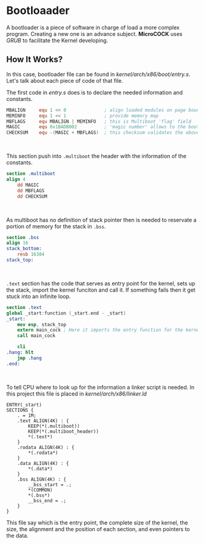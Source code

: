 # Bootloaader

A bootloader is a piece of software in charge of load a more complex program. Creating a new one is an advance subject. **MicroCOCK** uses *GRUB* to facilitate the Kernel developing.

## How It Works?
In this case, bootloader file can be found in *kernel/arch/x86/boot/entry.s*. Let's talk about each piece of code of that file.

The first code in *entry.s* does is to declare the needed information and constants.
~~~ nasm
MBALIGN     equ 1 << 0              ; align loaded modules on page boundaries
MEMINFO     equ 1 << 1              ; provide memory map
MBFLAGS     equ MBALIGN | MEMINFO   ; this is Multiboot 'flag' field
MAGIC       equ 0x1BADB002          ; 'magic number' allows to the bootloader find the header
CHECKSUM    equ -(MAGIC + MBFLAGS)  ; this checksum validates the above information
~~~
<br/>


This section push into `.multiboot` the header with the information of the constants.
~~~ nasm
section .multiboot
align 4
    dd MAGIC
    dd MBFLAGS
    dd CHECKSUM
~~~
<br/>

As multiboot has no definition of stack pointer then is needed to reservate a portion of memory for the stack in `.bss`.
~~~ nasm
section .bss
align 16
stack_bottom: 
    resb 16384 
stack_top:
~~~
<br/>


`.text` section has the code that serves as entry point for the kernel, sets up the stack, import the kernel funciton and call it. If something fails then it get stuck into an infinite loop.
~~~ nasm
section .text
global _start:function (_start.end - _start)
_start:
    mov esp, stack_top
    extern main_cock ; Here it imports the entry function for the kernel
    call main_cock

    cli
.hang: hlt
    jmp .hang
.end:
~~~
<br/>


To tell CPU where to look up for the information a linker script is needed. In this project this file is placed in *kernel/arch/x86/linker.ld*
~~~ ld
ENTRY(_start)
SECTIONS {
    . = 1M;
    .text ALIGN(4K) : {
        KEEP(*(.multiboot))
        KEEP(*(.multiboot_header))
        *(.text*)
    }
    .rodata ALIGN(4K) : {
        *(.rodata*)
    }
    .data ALIGN(4K) : {
        *(.data*)
    }
    .bss ALIGN(4K) : {
        __bss_start = .;
        *(COMMON)
        *(.bss*)
        __bss_end = .;
    }
}
~~~
This file say which is the entry point, the complete size of the kernel, the size, the alignment and the position of each section, and even pointers to the data.
